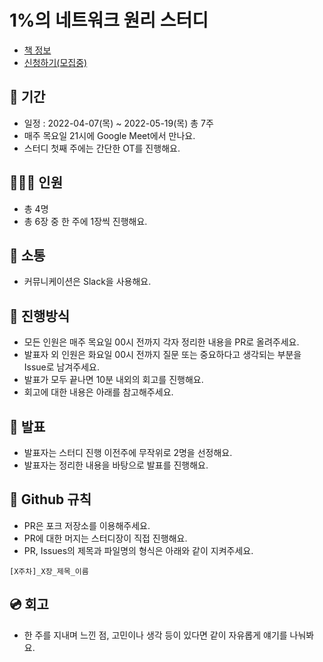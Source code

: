 # 1%의 네트워크 원리 스터디
- [책 정보](http://www.kyobobook.co.kr/product/detailViewKor.laf?ejkGb=KOR&mallGb=KOR&barcode=9788931556742&orderClick=LEa&Kc=)
- [신청하기(모집중)](https://docs.google.com/forms/d/e/1FAIpQLSe1FJltcmlbBjjeYg6_wT1lqdJPxiuRfYPxekb_eVrSY5yB6w/viewform)

## 📆 기간
- 일정 : 2022-04-07(목) ~ 2022-05-19(목) 총 7주
- 매주 목요일 21시에 Google Meet에서 만나요.
- 스터디 첫째 주에는 간단한 OT를 진행해요.

## 👨‍👩‍👦 인원
- 총 4명
- 총 6장 중 한 주에 1장씩 진행해요.

## 🌈 소통
- 커뮤니케이션은 Slack을 사용해요.

## 📜 진행방식
- 모든 인원은 매주 목요일 00시 전까지 각자 정리한 내용을 PR로 올려주세요.
- 발표자 외 인원은 화요일 00시 전까지 질문 또는 중요하다고 생각되는 부분을 Issue로 남겨주세요.
- 발표가 모두 끝나면 10분 내외의 회고를 진행해요.
- 회고에 대한 내용은 아래를 참고해주세요.

## 🎤 발표
- 발표자는 스터디 진행 이전주에 무작위로 2명을 선정해요.
- 발표자는 정리한 내용을 바탕으로 발표를 진행해요.

## 🤝 Github 규칙
- PR은 포크 저장소를 이용해주세요.
- PR에 대한 머지는 스터디장이 직접 진행해요.
- PR, Issues의 제목과 파일명의 형식은 아래와 같이 지켜주세요.
```
[X주차]_X장_제목_이름
```

## 💿 회고
- 한 주를 지내며 느낀 점, 고민이나 생각 등이 있다면 같이 자유롭게 얘기를 나눠봐요.
